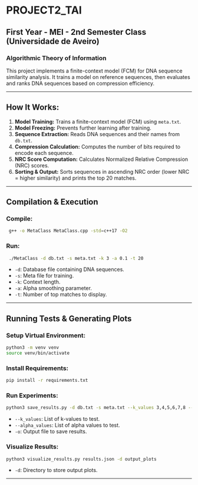 # PROJECT2_TAI

## First Year - MEI - 2nd Semester Class (Universidade de Aveiro)  
### Algorithmic Theory of Information

This project implements a finite-context model (FCM) for DNA sequence similarity analysis. It trains a model on reference sequences, then evaluates and ranks DNA sequences based on compression efficiency.

---

## How It Works:

1. **Model Training:** Trains a finite-context model (FCM) using `meta.txt`.
2. **Model Freezing:** Prevents further learning after training.
3. **Sequence Extraction:** Reads DNA sequences and their names from `db.txt`.
4. **Compression Calculation:** Computes the number of bits required to encode each sequence.
5. **NRC Score Computation:** Calculates Normalized Relative Compression (NRC) scores.
6. **Sorting & Output:** Sorts sequences in ascending NRC order (lower NRC = higher similarity) and prints the top 20 matches.

---

## Compilation & Execution

### Compile:
```bash
 g++ -o MetaClass MetaClass.cpp -std=c++17 -O2
```

### Run:
```bash
 ./MetaClass -d db.txt -s meta.txt -k 3 -a 0.1 -t 20
```
- `-d`: Database file containing DNA sequences.
- `-s`: Meta file for training.
- `-k`: Context length.
- `-a`: Alpha smoothing parameter.
- `-t`: Number of top matches to display.

---

## Running Tests & Generating Plots

### Setup Virtual Environment:
```bash
python3 -m venv venv
source venv/bin/activate
```

### Install Requirements:
```bash
pip install -r requirements.txt
```

### Run Experiments:
```bash
python3 save_results.py -d db.txt -s meta.txt --k_values 3,4,5,6,7,8 --alpha_values 0.01,0.1,1.0 -o results.json
```
- `--k_values`: List of k-values to test.
- `--alpha_values`: List of alpha values to test.
- `-o`: Output file to save results.

### Visualize Results:
```bash
python3 visualize_results.py results.json -d output_plots
```
- `-d`: Directory to store output plots.

---

